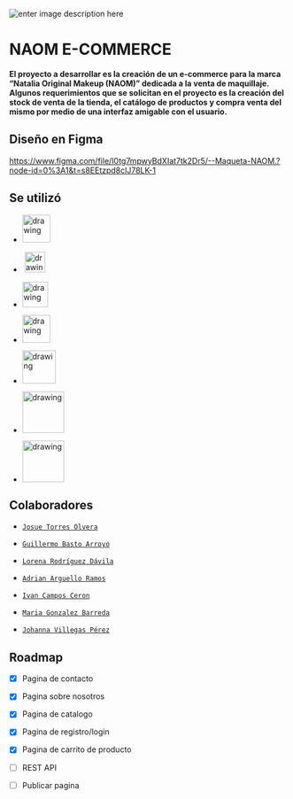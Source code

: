 ![enter image description here](https://www.apptus.com/static/images/resources/guides/beauty-ecommerce-10-tips/beauty-ecommerce-products.jpg)

# NAOM E-COMMERCE
**El proyecto a desarrollar es la creación de un e-commerce para la marca “Natalia Original Makeup (NAOM)” dedicada a la venta de maquillaje. Algunos requerimientos que se solicitan en el proyecto es la creación del stock de venta de la tienda, el catálogo de productos y compra venta del mismo por medio de una interfaz amigable con el usuario.**

## Diseño en Figma

 https://www.figma.com/file/I0tg7mpwyBdXIat7tk2Dr5/--Maqueta-NAOM.?node-id=0%3A1&t=s8EEtzpd8clJ78LK-1 

## Se utilizó

 - <img src="https://cdn-icons-png.flaticon.com/512/5968/5968267.png" 
   alt="drawing" width="50">&nbsp;

 - &nbsp;<img src="https://upload.wikimedia.org/wikipedia/commons/thumb/d/d5/CSS3_logo_and_wordmark.svg/1200px-CSS3_logo_and_wordmark.svg.png"
   alt="drawing" width="37">
 - <img
   src="https://cdn.iconscout.com/icon/free/png-256/bootstrap-6-1175203.png"
   alt="drawing" width="46"/>
 - <img
   src="https://upload.wikimedia.org/wikipedia/commons/6/6a/JavaScript-logo.png"
   alt="drawing" width="50"/>
 - <img
   src="https://1000logos.net/wp-content/uploads/2020/09/Java-Logo.png" 
   alt="drawing" width="60"/>
 - <img
   src="https://1000logos.net/wp-content/uploads/2020/08/MySQL-Logo.png"
   alt="drawing" width="75"/>
 - <img
   src="https://docs.yugabyte.com/images/section_icons/develop/ecosystem/spring.png"
   alt="drawing" width="75"/>

## Colaboradores

 - [`Josue Torres Olvera`](https://github.com/JosueTo)
 
 - [`Guillermo Basto Arroyo`](https://github.com/GuillermoBasto)
 
 - [`Lorena Rodríguez Dávila`](https://github.com/lorerzd)
 
 - [`Adrian Arguello Ramos`](https://github.com/arguelloar)
 
 - [`Ivan Campos Ceron`](https://github.com/IvanCC11)
 
 - [`Maria Gonzalez Barreda`](https://github.com/Maria-Glz)
 
 - [`Johanna Villegas Pérez`](https://github.com/bestiadesign)

## Roadmap

 - [x] Pagina de contacto
 
 - [x] Pagina sobre nosotros
 - [x] Pagina de catalogo
 - [x] Pagina de registro/login
 - [x] Pagina de carrito de producto
 - [ ] REST API
 - [ ] Publicar pagina
